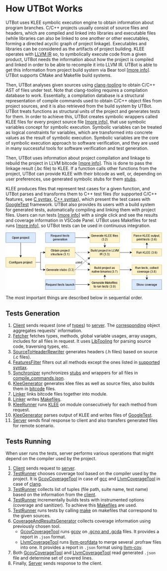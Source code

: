 <!---
name: How UTBot Works
route: /docs/cpp/advanced/utbot-inside
parent: Documentation
menu: Advanced
description: UnitTestBot C pipeline is described in this section. It gives a basic overview of the product inside that might be useful for the ones who would like to contribute to UnitTestBot.
--->

# How UTBot Works

UTBot uses KLEE symbolic execution engine to obtain information about program branches. C/C++ projects usually consist
of source files and headers, which are compiled and linked into libraries and executable files (while libraries can also
be linked to one another or other executables, forming a directed acyclic graph of project linkage). Executables and
libraries can be considered as the artifacts of project building. KLEE operates with [LLVM IR](???) so, to symbolically
execute code from a given product, UTBot needs the information about how the project is compiled and linked in order to
be able to recompile it into LLVM IR. UTBot is able to get this information from project build system via Bear
tool [[more info](compile-databasse)]. UTBot supports CMake and Makefile build systems.

Then, UTBot analyses given sources using [clang-tooling](https://clang.llvm.org/docs/HowToSetupToolingForLLVM.html) to
obtain C/C++ AST of files under test. Note that clang-tooling requires a compilation database to work. Essentially, a
compilation database is a structural representation of compile commands used to obtain C/C++ object files from project
sources, and it is also retrieved from the build system by UTBot. UTBot treats functions as structural units of the
project and generates tests for them. In order to achieve this, UTBot creates symbolic wrappers called KLEE files for
every project source file [[more info](preparing-sources-for-klee)], that use symbolic variables concept for symbolic
execution. Symbolic variables can be treated as logical constraints for variables, which are transformed into concrete
values as the result of symbolic execution. Symbolic variables are the core of symbolic execution approach to software
verification, and they are used in many successful tools for software verification and test generation.

Then, UTBot uses information about project compilation and linkage to rebuild the project in LLVM
bitcode [[more info](linking-bitcode)]. This is done to pass the linkage result (.bc file) to KLEE. If a function calls
other functions from the project, UTBot can provide KLEE with their bitcode as well, or, depending on user preferences,
use generated symbolic stubs for them [stubs](stubs).

KLEE produces files that represent test cases for a given function, and UTBot parses and transforms them to C++ test
files (for supported C/C++ features, see [C syntax](c-syntax), [C++ syntax](../../cpp-syntax.md)), which present the test cases
with [GoogleTest](https://google.github.io/googletest/) framework. UTBot also provides its users with a build system for
generated tests, automatically compiling and linking them with project files. Users can run
tests [[more info](generating-and-running-tests)] with a single click and see the results and coverage information in
VSCode Panel. UTBot uses Makefiles for test runs [[more info](incrementality)], so UTBot tests can be used in continuous
integration.

![UTBotCpp pipeline](https://github.com/UnitTestBot/unittestbot.github.io/raw/source/resources/images/pipelineUtbot.png)

The most important things are described below in sequential order.

## Tests Generation

1. [Client](install-vscode-plugin) sends request (one of [types](generating-tests))
   to [server](install-server).
   The [corresponding](https://github.com/UnitTestBot/UTBotCpp/tree/main/server/src/testgens) object aggregates
   requests' information.
2. [Fetcher](https://github.com/UnitTestBot/UTBotCpp/blob/main/server/src/fetchers/Fetcher.cpp) fetches types, methods,
   global variable usages, array usages, includes for all files in request. It
   uses [LibTooling](https://clang.llvm.org/docs/LibTooling.html) for parsing source code, traversing types, etc.
3. [SourceToHeaderRewriter](https://github.com/UnitTestBot/UTBotCpp/tree/main/server/src/clang-utils/SourceToHeaderRewriter.cpp)
   generates headers (.h files) based on source (.c files).
4. [FeaturesFilter](https://github.com/UnitTestBot/UTBotCpp/tree/main/server/src/FeaturesFilter.cpp) filters out all
   methods except the ones listed in [supported syntax](c-syntax).
5. [Synchronizer](https://github.com/UnitTestBot/UTBotCpp/tree/main/server/src/Synchronizer.cpp)
   synchronizes [stubs](stubs) and wrappers for all files
   in [compile_commands.json](https://clang.llvm.org/docs/JSONCompilationDatabase.html).
6. [KleeGenerator](https://github.com/UnitTestBot/UTBotCpp/tree/main/server/src/KleeGenerator.cpp) generates klee files
   as well as source files, also builds them in [bitcode](https://llvm.org/docs/BitCodeFormat.html) files.
7. [Linker](https://github.com/UnitTestBot/UTBotCpp/tree/main/server/src/building/Linker.cpp) links bitcode files
   together into module.
8. [Linker](https://github.com/UnitTestBot/UTBotCpp/tree/main/server/src/building/Linker.cpp)
   writes [Makefiles](makefiles).
9. [KleeRunner](https://github.com/UnitTestBot/UTBotCpp/tree/main/server/src/KleeRunner.cpp)
   runs [KLEE](https://klee.github.io/) on module consecutively for each method from request.
10. [KleeGenerator](https://github.com/UnitTestBot/UTBotCpp/tree/main/server/src/KleeGenerator.cpp) parses output of
    KLEE and writes files of [GoogleTest](https://github.com/google/googletest).
11. [Server](install-server) sends final response to client and also transfers generated files for remote scenario.

## Tests Running

When user runs the tests, server performs various operations that might depend on the compiler used by the project.

1. [Client](install-vscode-plugin) sends request to [server](install-server).
2. [TestRunner](https://github.com/UnitTestBot/UTBotCpp/tree/main/server/src/coverage/TestRunner.cpp) chooses coverage
   tool based on the compiler used by the project. It
   is [GcovCoverageTool](https://github.com/UnitTestBot/UTBotCpp/tree/main/server/src/coverage/GcovCoverageTool.cpp) in
   case of [gcc](https://gcc.gnu.org/)
   and [LlvmCoverageTool](https://github.com/UnitTestBot/UTBotCpp/tree/main/server/src/coverage/LlvmCoverageTool.cpp)
   in case of [clang](https://clang.llvm.org/).
3. [TestRunner](https://github.com/UnitTestBot/UTBotCpp/tree/main/server/src/coverage/TestRunner.cpp) collects list of
   tuples (file path, suite name, test name) based on the information from the [client](install-vscode-plugin).
4. [TestRunner](https://github.com/UnitTestBot/UTBotCpp/tree/main/server/src/coverage/TestRunner.cpp) incrementally
   builds tests with instrumented options (coverage and sanitizer). To achieve this [Makefiles](makefiles) are used.
5. [TestRunner](https://github.com/UnitTestBot/UTBotCpp/tree/main/server/src/coverage/TestRunner.cpp) runs tests by
   calling [make](https://www.gnu.org/software/make/manual/make.html) on makefiles that correspond to the given sources.
6. [CoverageAndResultsGenerator](https://github.com/UnitTestBot/UTBotCpp/blob/main/server/src/coverage/CoverageAndResultsGenerator.cpp)
   collects coverage information using previously chosen tool.
    - [GcovCoverageTool](https://github.com/UnitTestBot/UTBotCpp/tree/main/server/src/coverage/GcovCoverageTool.cpp)
      runs [gcov](https://gcc.gnu.org/onlinedocs/gcc/Gcov.html)
      on [.gcno and .gcda](https://gcc.gnu.org/onlinedocs/gcc/Gcov-Data-Files.html) files. It provides a report
      in `.json` format.
    - [LlvmCoverageTool](https://github.com/UnitTestBot/UTBotCpp/tree/main/server/src/coverage/LlvmCoverageTool.cpp)
      runs [llvm-profdata](https://llvm.org/docs/CommandGuide/llvm-profdata.html) to merge several .profraw files into
      one. It provides a report in `.json` format using [llvm-cov](https://llvm.org/docs/CommandGuide/llvm-cov.html).
7. Both [GcovCoverageTool](https://github.com/UnitTestBot/UTBotCpp/tree/main/server/src/coverage/GcovCoverageTool.cpp)
   and [LlvmCoverageTool](https://github.com/UnitTestBot/UTBotCpp/tree/main/server/src/coverage/LlvmCoverageTool.cpp)
   read generated `.json` file and determine set of covered lines.
8. Finally, [Server](install-server) sends response to the client.
